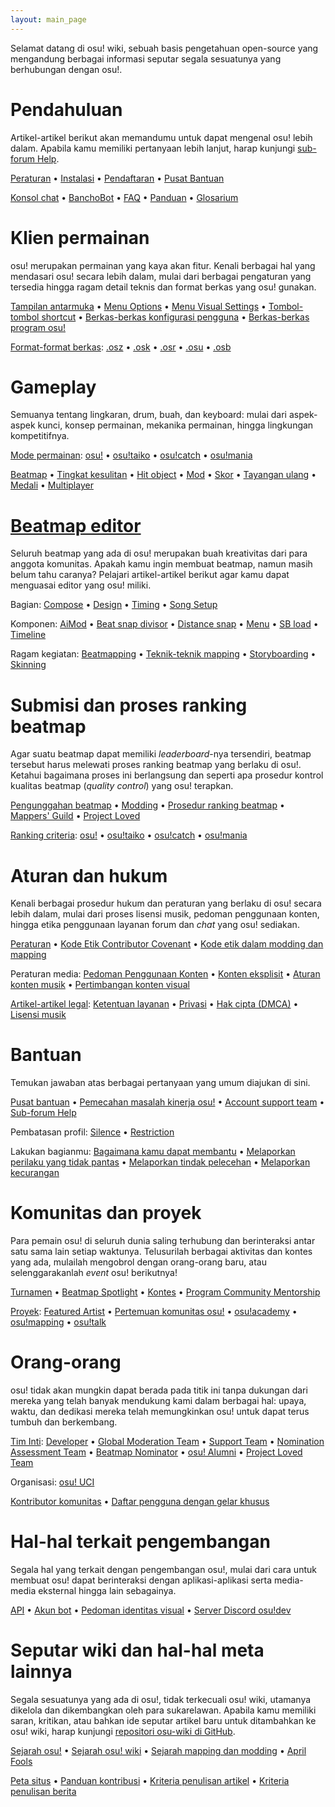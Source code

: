 ```yaml
---
layout: main_page
---
```


<!-- Do not add any empty lines inside this div. -->

<div class="wiki-main-page__blurb">
Selamat datang di osu! wiki, sebuah basis pengetahuan open-source yang mengandung berbagai informasi seputar segala sesuatunya yang berhubungan dengan osu!.
</div>

<div class="wiki-main-page__panels">
<div class="wiki-main-page-panel wiki-main-page-panel--full">

# Pendahuluan
  
Artikel-artikel berikut akan memandumu untuk dapat mengenal osu! lebih dalam. Apabila kamu memiliki pertanyaan lebih lanjut, harap kunjungi [sub-forum Help](https://osu.ppy.sh/forum/5).

[Peraturan](/wiki/Rules) • [Instalasi](/wiki/Client/Installation) • [Pendaftaran](/wiki/Registration) • [Pusat Bantuan](/wiki/Help_centre)
  
[Konsol chat](/wiki/Client/Interface/Chat_console) • [BanchoBot](/wiki/BanchoBot) • [FAQ](/wiki/FAQ) • [Panduan](/wiki/Guides) • [Glosarium](/wiki/Glossary)

</div>
<div class="wiki-main-page-panel">

# Klien permainan

osu! merupakan permainan yang kaya akan fitur. Kenali berbagai hal yang mendasari osu! secara lebih dalam, mulai dari berbagai pengaturan yang tersedia hingga ragam detail teknis dan format berkas yang osu! gunakan.
  
[Tampilan antarmuka](/wiki/Client/Interface) • [Menu Options](/wiki/Client/Options) • [Menu Visual Settings](/wiki/Client/Interface/Visual_settings) • [Tombol-tombol shortcut](/wiki/Client/Keyboard_shortcuts) • [Berkas-berkas konfigurasi pengguna](/wiki/Client/Program_files/User_configuration_file) • [Berkas-berkas program osu!](/wiki/Client/Program_files)

[Format-format berkas](/wiki/Client/File_formats): [.osz](/wiki/osu!_File_Formats/Osz_(file_format)) • [.osk](/wiki/osu!_File_Formats/Osk_(file_format)) • [.osr](/wiki/osu!_File_Formats/Osr_(file_format)) • [.osu](/wiki/osu!_File_Formats/Osu_(file_format)) • [.osb](/wiki/osu!_File_Formats/Osb_(file_format))

</div>
<div class="wiki-main-page-panel">

# Gameplay
  
Semuanya tentang lingkaran, drum, buah, dan keyboard: mulai dari aspek-aspek kunci, konsep permainan, mekanika permainan, hingga lingkungan kompetitifnya.

[Mode permainan](/wiki/Game_mode): [osu!](/wiki/Game_mode/osu!) • [osu!taiko](/wiki/Game_mode/osu!taiko) • [osu!catch](/wiki/Game_mode/osu!catch) • [osu!mania](/wiki/Game_mode/osu!mania)

[Beatmap](/wiki/Beatmap) • [Tingkat kesulitan](/wiki/Beatmap/Difficulty) • [Hit object](/wiki/Hit_object) • [Mod](/wiki/Game_modifier) • [Skor](/wiki/Gameplay/Score) • [Tayangan ulang](/wiki/Gameplay/Replay) • [Medali](/wiki/Medals) • [Multiplayer](/wiki/Gameplay/Multiplayer)

</div>
<div class="wiki-main-page-panel">

# [Beatmap editor](/wiki/Client/Beatmap_editor)
  
Seluruh beatmap yang ada di osu! merupakan buah kreativitas dari para anggota komunitas. Apakah kamu ingin membuat beatmap, namun masih belum tahu caranya? Pelajari artikel-artikel berikut agar kamu dapat menguasai editor yang osu! miliki.

Bagian: [Compose](/wiki/Client/Beatmap_editor/Compose) • [Design](/wiki/Client/Beatmap_editor/Design) • [Timing](/wiki/Client/Beatmap_editor/Timing) • [Song Setup](/wiki/Client/Beatmap_editor/Song_Setup)

Komponen: [AiMod](/wiki/Client/Beatmap_editor/AiMod) • [Beat snap divisor](/wiki/Client/Beatmap_editor/Beat_Snap_Divisor) • [Distance snap](/wiki/Client/Beatmap_editor/Distance_snap) • [Menu](/wiki/Client/Beatmap_editor/Menu) • [SB load](/wiki/Client/Beatmap_editor/SB_Load) • [Timeline](/wiki/Client/Beatmap_editor/Timelines)

Ragam kegiatan: [Beatmapping](/wiki/Beatmapping) • [Teknik-teknik mapping](/wiki/Mapping_techniques) • [Storyboarding](/wiki/Storyboard#storyboarding) • [Skinning](/wiki/Skinning)

</div>
<div class="wiki-main-page-panel">

# Submisi dan proses ranking beatmap
  
Agar suatu beatmap dapat memiliki *leaderboard*-nya tersendiri, beatmap tersebut harus melewati proses ranking beatmap yang berlaku di osu!. Ketahui bagaimana proses ini berlangsung dan seperti apa prosedur kontrol kualitas beatmap (*quality control*) yang osu! terapkan.

[Pengunggahan beatmap](/wiki/Submission) • [Modding](/wiki/Modding) • [Prosedur ranking beatmap](/wiki/Beatmap_ranking_procedure) • [Mappers' Guild](/wiki/Community/Mappers_Guild) • [Project Loved](/wiki/Community/Project_Loved)

[Ranking criteria](/wiki/Ranking_Criteria): [osu!](/wiki/Ranking_Criteria/osu!) • [osu!taiko](/wiki/Ranking_Criteria/osu!taiko) • [osu!catch](/wiki/Ranking_Criteria/osu!catch) • [osu!mania](/wiki/Ranking_Criteria/osu!mania)

</div>
<div class="wiki-main-page-panel">
  
# Aturan dan hukum
  
Kenali berbagai prosedur hukum dan peraturan yang berlaku di osu! secara lebih dalam, mulai dari proses lisensi musik, pedoman penggunaan konten, hingga etika penggunaan layanan forum dan *chat* yang osu! sediakan.

[Peraturan](/wiki/Rules) • [Kode Etik Contributor Covenant](/wiki/Contributor_Code_of_Conduct) • [Kode etik dalam modding dan mapping](/wiki/Rules/Code_of_Conduct_for_Modding_and_Mapping)

Peraturan media: [Pedoman Penggunaan Konten](/wiki/Rules/Content_Usage_Guidelines) • [Konten eksplisit](/wiki/Rules/Explicit_Content) • [Aturan konten musik](/wiki/Rules/Song_Content_Rules) • [Pertimbangan konten visual](/wiki/Rules/Visual_Content_Considerations)

[Artikel-artikel legal](/wiki/Legal): [Ketentuan layanan](/wiki/Legal/Terms) • [Privasi](/wiki/Legal/Privacy) • [Hak cipta (DMCA)](/wiki/Legal/Copyright) • [Lisensi musik](/wiki/Legal/Music_licensing)
  
</div>
<div class="wiki-main-page-panel">
  
# Bantuan

Temukan jawaban atas berbagai pertanyaan yang umum diajukan di sini.

[Pusat bantuan](/wiki/Help_centre) • [Pemecahan masalah kinerja osu!](/wiki/Performance_troubleshooting) • [Account support team](/wiki/People/The_Team/Account_support_team) • [Sub-forum Help](https://osu.ppy.sh/forum/5)

Pembatasan profil: [Silence](/wiki/Silence) • [Restriction](/wiki/Help_centre/Account_restrictions)

Lakukan bagianmu: [Bagaimana kamu dapat membantu](/wiki/Community/How_you_can_help!) • [Melaporkan perilaku yang tidak pantas](/wiki/Reporting_bad_behaviour) • [Melaporkan tindak pelecehan](/wiki/Reporting_bad_behaviour/Abuse) • [Melaporkan kecurangan](/wiki/Reporting_bad_behaviour/Handling_foul_play)

</div>
<div class="wiki-main-page-panel">
  
# Komunitas dan proyek

Para pemain osu! di seluruh dunia saling terhubung dan berinteraksi antar satu sama lain setiap waktunya. Telusurilah berbagai aktivitas dan kontes yang ada, mulailah mengobrol dengan orang-orang baru, atau selenggarakanlah *event* osu! berikutnya!

[Turnamen](/wiki/Tournaments) • [Beatmap Spotlight](/wiki/Beatmap_Spotlights) • [Kontes](/wiki/Contests) • [Program Community Mentorship](/wiki/Community/Community_Mentorship_Program)
  
[Proyek](/wiki/Community/Projects): [Featured Artist](/wiki/Featured_Artists) • [Pertemuan komunitas osu!](/wiki/Community/osu!_community_meetings) • [osu!academy](/wiki/Community/Video_series/osu!academy) • [osu!mapping](/wiki/Community/Video_series/osu!mapping) • [osu!talk](/wiki/Community/Video_series/osu!talk)

</div>
<div class="wiki-main-page-panel">

# Orang-orang
  
osu! tidak akan mungkin dapat berada pada titik ini tanpa dukungan dari mereka yang telah banyak mendukung kami dalam berbagai hal: upaya, waktu, dan dedikasi mereka telah memungkinkan osu! untuk dapat terus tumbuh dan berkembang.

[Tim Inti](/wiki/People/The_Team): [Developer](/wiki/People/The_Team/Developers) • [Global Moderation Team](/wiki/People/The_Team/Global_Moderation_Team) • [Support Team](/wiki/People/The_Team/Support_Team) • [Nomination Assessment Team](/wiki/People/The_Team/Nomination_Assessment_Team) • [Beatmap Nominator](/wiki/People/The_Team/Beatmap_Nominators) • [osu! Alumni](/wiki/People/The_Team/osu!_Alumni) • [Project Loved Team](/wiki/People/The_Team/Project_Loved_Team)

Organisasi: [osu! UCI](/wiki/Community/Organisations/osu!_UCI)

[Kontributor komunitas](/wiki/People/Community_Contributors) • [Daftar pengguna dengan gelar khusus](/wiki/People/Users_with_unique_titles)

</div>
<div class="wiki-main-page-panel">

# Hal-hal terkait pengembangan
  
Segala hal yang terkait dengan pengembangan osu!, mulai dari cara untuk membuat osu! dapat berinteraksi dengan aplikasi-aplikasi serta media-media eksternal hingga lain sebagainya.

[API](/wiki/osu!api) • [Akun bot](/wiki/Bot_account) • [Pedoman identitas visual](/wiki/Brand_identity_guidelines) • [Server Discord osu!dev](/wiki/Community/osu!dev_Discord_server)

</div>
<div class="wiki-main-page-panel">

# Seputar wiki dan hal-hal meta lainnya
  
Segala sesuatunya yang ada di osu!, tidak terkecuali osu! wiki, utamanya dikelola dan dikembangkan oleh para sukarelawan. Apabila kamu memiliki saran, kritikan, atau bahkan ide seputar artikel baru untuk ditambahkan ke osu! wiki, harap kunjungi [repositori osu-wiki di GitHub](https://github.com/ppy/osu-wiki).

[Sejarah osu!](/wiki/History_of_osu!) • [Sejarah osu! wiki](/wiki/History_of_osu!/osu!_wiki) • [Sejarah mapping dan modding](/wiki/Mapping_and_Modding_Timeline) • [April Fools](/wiki/History_of_osu!/April_Fools)

[Peta situs](/wiki/Sitemap) • [Panduan kontribusi](/wiki/osu!_wiki/Contribution_guide) • [Kriteria penulisan artikel](/wiki/Article_styling_criteria) • [Kriteria penulisan berita](/wiki/News_styling_criteria)

</div>
</div>
